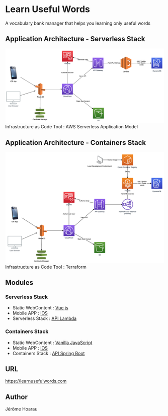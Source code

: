 # Learn Useful Words
A vocabulary bank manager that helps you learning only useful words

## Application Architecture - Serverless Stack
![application_architecture](/misc/application_architecture_serverless.png)
Infrastructure as Code Tool : AWS Serverless Application Model

## Application Architecture - Containers Stack
![application_architecture](/misc/application_architecture_containers.png)
Infrastructure as Code Tool : Terraform

## Modules
### Serverless Stack
* Static WebContent : [Vue.js](https://github.com/Jayrome974/hanzi_ui_vue)
* Mobile APP : [iOS](https://github.com/Jayrome974/hanzi_ios_uikit/wiki)
* Serverless Stack : [API Lambda](https://github.com/Jayrome974/hanzi_api_serverless)
### Containers Stack
* Static WebContent : [Vanilla JavaScript](https://github.com/Jayrome974/hanzi_ui)
* Mobile APP : [iOS](https://github.com/Jayrome974/hanzi_ios_uikit/wiki)
* Containers Stack : [API Spring Boot](https://github.com/Jayrome974/hanzi_springmvc)

## URL
https://learnusefulwords.com

## Author
Jérôme Hoarau
